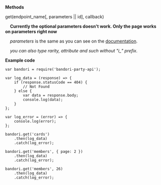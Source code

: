 **Methods**

get(endpoint_name[, parameters || id], callback)

&nbsp;&nbsp;&nbsp;&nbsp;**Currently the optional parameters doesn't work. Only the page works on parameters right now**

&nbsp;&nbsp;&nbsp;&nbsp;*parameters* is the same as you can see on the [documentation](https://github.com/SchoolIdolTomodachi/BanGDream/wiki/BanG-Dream!-Girls-Band-API).

&nbsp;&nbsp;&nbsp;&nbsp;*you can also type rarity, attribute and such without "i_" prefix.*

**Example code**
~~~~
var bandori = require('bandori-party-api');

var log_data = (response) => {
	if (response.statusCode == 404) {
		// Not Found
	} else {
		var data = response.body;
		console.log(data);
	}
};

var log_error = (error) => {
	console.log(error);
};

bandori.get('cards')
	.then(log_data)
	.catch(log_error);

bandori.get('members', { page: 2 })
	.then(log_data)
	.catch(log_error);

bandori.get('members', 26)
	.then(log_data)
	.catch(log_error);
~~~~
